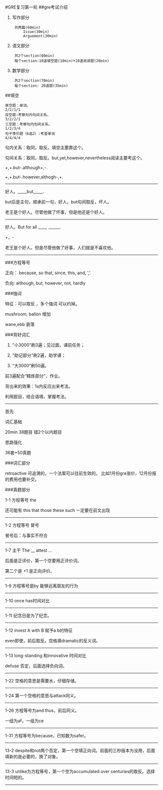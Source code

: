 #GRE复习第一轮
##gre考试介绍
1. 写作部分

		共两篇(60min)
			Issue(30min)
			Arguement(30min)

2. 语文部分

		共2个section(60min)
		每个section:10道填空题(10min)+10道阅读题(20min)

3. 数学部分

		共2个section(70min)
		每个section: 20道题(35min)
		
##填空

	单空题：单词。
	2/2/1/1
	双空题:考察句内句间关系。
	3/2/2/1
	三空题：考察句内句间关系。
	1/2/3/4
	句子等价题（6选2）:考查单词
	4/4/4/4

句内关系：取同，取反。填空主要靠这个。

句间关系：取同，取反。but,yet,however,nevertheless阅读主要考这个。


+,+.but-.although+,-.

+,+.but-.however,althogh-,+.


***


好人。____,but_____.

but后是主句，顺承前一句，好人。but句间取反，坏人。

老王是个好人。尽管他做了坏事，但是他还是个好人。

***

好人。But for all ____, ______.

+，-

老王是个好人。但是尽管他做了好事，人们就是不喜欢他。

***

###方程等号

正向： because, so that, since, this, and, ','.

负向: although, but, however, not, hardly

###強词

特征：可以取反 ，多个強词 可以约掉。

mushroom, ballon 增加

wane,ebb 衰落

###背好词汇

1. "小3000"刷3遍；见过面，课前任务；

2. "助记部分"刷2遍，助学课；

3. “大3000”刷50遍。

前3遍配合“精炼部分”，作业。

背出来的效果：1s内反应出来考法。

利用题目，结合语境，掌握考法。

****

首先:

词汇基础

20min 38题目 错2个以内题目

思路强化

36套+50真题

###词汇部分

retroactive 可追溯的，一个法案可以往前生效的。 比如1月份gre涨价，12月份报的费用也要补交。

###真题部分

1-1 方程等号 the

还可能有 this that those these such 一定要在前文出现

***

1-2 方程等号 冒号

冒号后：与事实不符合

***

1-7 主干 The __ attest ...

后面是正评价，第一个空要用正评价词。

第二个是 +1 是正向评价。

***

1-9 方程等号是by 能够远离朋友的行为

***

1-10 once has时间对比
   
***

1-11 纪念日是为了纪念。

***

1-12 invest A with B 赋予a b的特征

even即使，前后取反。空格填dramatic的反义词。

***

1-13 long-standing 和innovative 时间对比

defuse 否定，后面选择负向词。

***

1-22 空格的意思是需要水，仔细存储。

***

1-24 第一个空格的意思与attack同义。

***

1-26 方程等号为and thus，前后同义。

一组为af，一组为ce

***

1-31 方程等号为because，已知数为safer。

***

13-2 despite和not两个否定，第一个空填正向词。前面的三秒版本为没用，后面填新的是必要的，换了对象。

***

13-3 unlike为方程等号，第一个空为accumulated over centuries的取反。选择时间短的。

***

